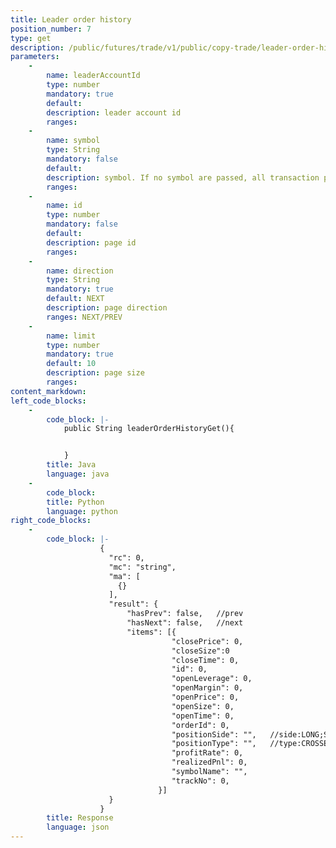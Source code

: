 ```yaml
---
title: Leader order history
position_number: 7
type: get
description: /public/futures/trade/v1/public/copy-trade/leader-order-history
parameters:
    -
        name: leaderAccountId
        type: number
        mandatory: true
        default:
        description: leader account id
        ranges:
    -
        name: symbol
        type: String
        mandatory: false
        default:
        description: symbol. If no symbol are passed, all transaction pairs are queried
        ranges:
    -
        name: id
        type: number
        mandatory: false
        default:
        description: page id
        ranges:
    - 
        name: direction
        type: String
        mandatory: true
        default: NEXT
        description: page direction
        ranges: NEXT/PREV
    -
        name: limit
        type: number
        mandatory: true
        default: 10
        description: page size
        ranges:
content_markdown:
left_code_blocks:
    -
        code_block: |-
            public String leaderOrderHistoryGet(){


            }
        title: Java
        language: java
    -
        code_block:
        title: Python
        language: python
right_code_blocks:
    -
        code_block: |-
                    {
                      "rc": 0,
                      "mc": "string",
                      "ma": [
                        {}
                      ],
                      "result": {
                          "hasPrev": false,   //prev
                          "hasNext": false,   //next
                          "items": [{
                                    "closePrice": 0,      
                                    "closeSize":0         
                                    "closeTime": 0,       
                                    "id": 0,            
                                    "openLeverage": 0,    
                                    "openMargin": 0,      
                                    "openPrice": 0,       
                                    "openSize": 0,        
                                    "openTime": 0,        
                                    "orderId": 0,         
                                    "positionSide": "",   //side:LONG;SHORT
                                    "positionType": "",   //type:CROSSED;ISOLATED
                                    "profitRate": 0,      
                                    "realizedPnl": 0,     
                                    "symbolName": "",     
                                    "trackNo": 0,         
                                 }] 
                      }
                    }
        title: Response
        language: json
---
```

